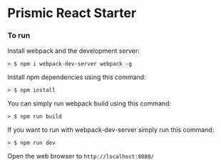 # Prismic React Starter

### To run

Install webpack and the development server:

```
> $ npm i webpack-dev-server webpack -g
```

Install npm dependencies using this command:

```
> $ npm install
```

You can simply run webpack build using this command:

```
> $ npm run build
```

If you want to run with webpack-dev-server simply run this command:

```
> $ npm run dev
```

Open the web browser to `http://localhost:8080/`
